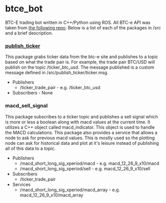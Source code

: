 btce_bot
========

BTC-E trading bot written in C++/Python using ROS. All BTC-e API was taken from [the following repo](https://github.com/alanmcintyre/btce-api). Below is a list of each of the packages in /src and a brief description.

### [publish_ticker](src/publish_ticker) 
This package grabs ticker data from the btc-e site and publishes to a topic based on what the trade pair is. For example, the trade pair BTC/USD will publish on the topic /ticker_btc_usd. The message published is a custom message defined in /src/publish_ticker/ticker.msg.
- Publishers  
  - /ticker_trade_pair - e.g. /ticker_btc_usd
- Subscribers - None
    
### macd_sell_signal
This package subscribes to a ticker topic and publishes a sell signal which is more or less a boolean along with macd values at the current time. It utilizes a C++ object called macd_indicator. This object is used to handle the MACD calculations. This package also provides a service that allows a node to ask for previous macd values. This is mostly used so the plotting node can ask for historical data and plot at it's leisure instead of publishing all of this data to a topic.
- Publishers  
  - /macd_short_long_sig_xperiod/macd   -   e.g. macd_12_26_9_x10/macd
  - /macd_short_long_sig_xperiod/sell   -   e.g. macd_12_26_9_x10/sell
- Subscribers
  - /ticker_trade_pair
- Services
  - /macd_short_long_sig_xperiod/macd_array -   e.g. macd_12_26_9_x10/macd_array
